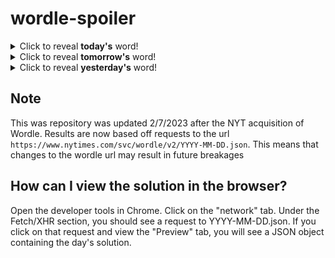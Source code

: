 # wordle-spoiler

<details>
  <summary>Click to reveal <b>today's</b> word!</summary>
  <br>
  <b> trail </b>
</details>

<details>
  <summary>Click to reveal <b>tomorrow's</b> word!</summary>
  <br>
  <b> indie </b>
</details>

<details>
  <summary>Click to reveal <b>yesterday's</b> word!</summary>
  <br>
  <b> suave </b>
</details>

## Note
This was repository was updated 2/7/2023 after the NYT acquisition of Wordle. Results are now based off requests to the url `https://www.nytimes.com/svc/wordle/v2/YYYY-MM-DD.json`. This means that changes to the wordle url may result in future breakages

## How can I view the solution in the browser?
Open the developer tools in Chrome. Click on the "network" tab. Under the Fetch/XHR section, you should see a request to YYYY-MM-DD.json. If you click on that request and view the "Preview" tab, you will see a JSON object containing the day's solution.